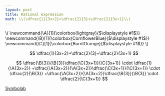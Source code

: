 ```yaml
---
layout: post
title: Rational expression
math: \\(\dfrac{1}{3x+2}+\dfrac{2}{3}+\dfrac{2}{3x+1}\\)
---
```


\\(
\newcommand{\A}[1]{\colorbox{lightgray}{$\displaystyle #1$}}
\newcommand{\B}[1]{\colorbox{CornflowerBlue}{$\displaystyle #1$}}
\newcommand{\C}[1]{\colorbox{BurntOrange}{$\displaystyle #1$}}
\\)

$$
\dfrac{1}{3x+2}+\dfrac{2}{3}+\dfrac{2}{3x+1}
$$

$$
\dfrac{\B{3}}{\B{3}}\dfrac{\C{3x+1}}{\C{3x+1}}  \cdot \dfrac{1}{\A{3x+2}}
+\dfrac{\A{3x+2}}{\A{3x+2}}\dfrac{\C{3x+1}}{\C{3x+1}} \cdot \dfrac{2}{\B{3}}
+\dfrac{\A{3x+2}}{\A{3x+2}}\dfrac{\B{3}}{\B{3}} \cdot \dfrac{2}{\C{3x+1}}
$$



[Symbolab](/assets/symbolab/rationalB.pdf)